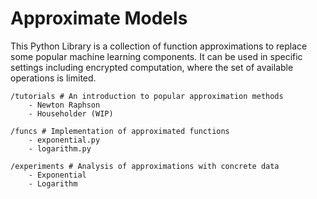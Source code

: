 # Approximate Models

This Python Library is a collection of function approximations to replace some popular machine learning components. It can be used in specific settings including encrypted computation, where the set of available operations is limited.

```
/tutorials # An introduction to popular approximation methods
    - Newton Raphson
    - Householder (WIP)
    
/funcs # Implementation of approximated functions
    - exponential.py
    - logarithm.py
    
/experiments # Analysis of approximations with concrete data
    - Exponential
    - Logarithm
```

